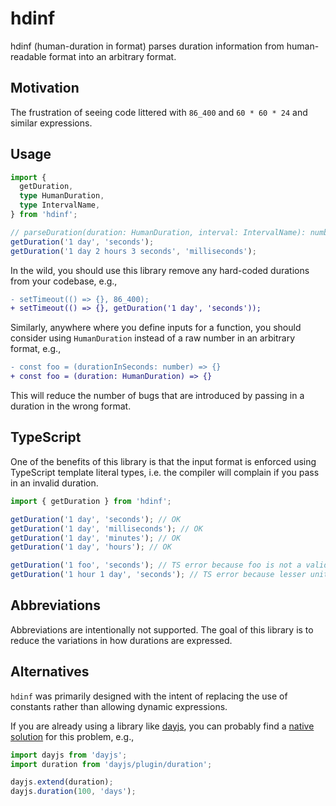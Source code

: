 # hdinf

hdinf (human-duration in format) parses duration information from human-readable format into an arbitrary format.

## Motivation

The frustration of seeing code littered with `86_400` and `60 * 60 * 24` and similar expressions.

## Usage

```ts
import {
  getDuration,
  type HumanDuration,
  type IntervalName,
} from 'hdinf';

// parseDuration(duration: HumanDuration, interval: IntervalName): number
getDuration('1 day', 'seconds');
getDuration('1 day 2 hours 3 seconds', 'milliseconds');
```

In the wild, you should use this library remove any hard-coded durations from your codebase, e.g.,

```diff
- setTimeout(() => {}, 86_400);
+ setTimeout(() => {}, getDuration('1 day', 'seconds'));
```

Similarly, anywhere where you define inputs for a function, you should consider using `HumanDuration` instead of a raw number in an arbitrary format, e.g.,

```diff
- const foo = (durationInSeconds: number) => {}
+ const foo = (duration: HumanDuration) => {}
```

This will reduce the number of bugs that are introduced by passing in a duration in the wrong format.

## TypeScript

One of the benefits of this library is that the input format is enforced using TypeScript template literal types, i.e. the compiler will complain if you pass in an invalid duration.

```ts
import { getDuration } from 'hdinf';

getDuration('1 day', 'seconds'); // OK
getDuration('1 day', 'milliseconds'); // OK
getDuration('1 day', 'minutes'); // OK
getDuration('1 day', 'hours'); // OK

getDuration('1 foo', 'seconds'); // TS error because foo is not a valid time period
getDuration('1 hour 1 day', 'seconds'); // TS error because lesser units cannot precede greater units (hour < day)
```

## Abbreviations

Abbreviations are intentionally not supported. The goal of this library is to reduce the variations in how durations are expressed.

## Alternatives

`hdinf` was primarily designed with the intent of replacing the use of constants rather than allowing dynamic expressions.

If you are already using a library like [dayjs](https://day.js.org/), you can probably find a [native solution](https://day.js.org/docs/en/plugin/duration) for this problem, e.g.,

```ts
import dayjs from 'dayjs';
import duration from 'dayjs/plugin/duration';

dayjs.extend(duration);
dayjs.duration(100, 'days');
```